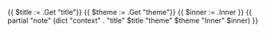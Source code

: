 {{ $title := .Get "title"}}
{{ $theme := .Get "theme"}}
{{ $inner := .Inner }}
{{ partial "note" (dict "context" . "title" $title "theme" $theme "Inner" $inner) }}
